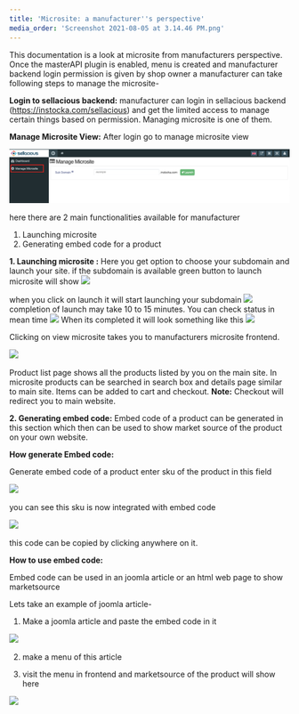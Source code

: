 ```yaml
---
title: 'Microsite: a manufacturer''s perspective'
media_order: 'Screenshot 2021-08-05 at 3.14.46 PM.png'
---
```


This documentation is a look at microsite from manufacturers perspective.
Once the masterAPI plugin is enabled, menu is created and manufacturer backend login permission is given by shop owner a manufacturer can take following steps to manage the microsite-

**Login to sellacious backend:** manufacturer can login in sellacious backend (https://instocka.com/sellacious) and get the limited access to manage certain things based on permission. Managing microsite is one of them.

**Manage Microsite View:** After login go to manage microsite view

![Screenshot%202021-08-05%20at%203.14.46%20PM](Screenshot%202021-08-05%20at%203.14.46%20PM.png "Screenshot%202021-08-05%20at%203.14.46%20PM")

here there are 2 main functionalities available for manufacturer

1. Launching microsite
2. Generating embed code for a product

**1. Launching microsite :** Here you get option to choose your subdomain and launch your site. if the subdomain is available green button to launch microsite will show
![](https://www.sellacious.com/learn/user/pages/48.distiman/09.microsite/Screenshot%202021-08-05%20at%2011.25.18%20AM.png)

when you click on launch it will start launching your subdomain
![](https://www.sellacious.com/learn/user/pages/48.distiman/09.microsite/Screenshot%202021-08-05%20at%2011.27.49%20AM.png)
completion of launch may take 10 to 15 minutes. You can check status in mean time
![](https://www.sellacious.com/learn/user/pages/48.distiman/09.microsite/Screenshot%202021-08-05%20at%2011.28.45%20AM.png)
When its completed it will look something like this
![](https://www.sellacious.com/learn/user/pages/48.distiman/09.microsite/Screenshot%202021-08-05%20at%2011.36.29%20AM.png)

Clicking on view microsite takes you to manufacturers microsite frontend.

![](https://www.sellacious.com/learn/user/pages/48.distiman/09.microsite/Screenshot%202021-08-05%20at%2012.16.26%20PM.png)

Product list page shows all the products listed by you on the main site. In microsite products can be searched in search box and  details page similar to main site. Items can be added to cart and checkout.
**Note:** Checkout will redirect you to main website.

**2. Generating embed code:** Embed code of a product can be generated in this section which then can be used to show market source of the product on your own website.

**How generate Embed code:**

Generate embed code of a product enter sku of the product in this field

![](https://www.sellacious.com/learn/user/pages/48.distiman/09.microsite/Screenshot%202021-08-05%20at%2012.44.31%20PM.png)

you can see this sku is now integrated with embed code

![](https://www.sellacious.com/learn/user/pages/48.distiman/09.microsite/Screenshot%202021-08-05%20at%2012.45.53%20PM.png)

this code can be copied by clicking anywhere on it.

**How to use embed code:**

Embed code can be used in an joomla article or an html web page to show marketsource

Lets take an example of joomla article-

1. Make a joomla article and paste the embed code in it

![](https://www.sellacious.com/learn/user/pages/48.distiman/09.microsite/Screenshot%202021-08-05%20at%2012.51.44%20PM.png)

2. make a menu of this article

3. visit the menu in frontend and marketsource of the product will show here

![](https://www.sellacious.com/learn/user/pages/48.distiman/09.microsite/Screenshot%202021-08-05%20at%2012.53.37%20PM.png)
